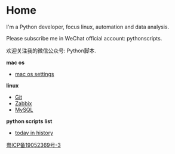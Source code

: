 

# Home

I'm a Python developer, focus linux, automation and data analysis.

Please subscribe me in WeChat official account: pythonscripts.

欢迎关注我的微信公众号: Python脚本.

**mac os**

- [mac os settings](apple.md)

**linux**

- [Git](git.md)
- [Zabbix](zabbix.md)
- [MySQL](mysql.md)

**python scripts list**

- [today in history](python_scripts/today_in_history.md)


[粤ICP备19052369号-3](https://beian.miit.gov.cn/)
